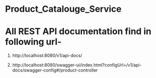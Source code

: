 # Product_Catalouge_Service

# All REST API documentation find in following url-

1. http://localhost:8080/v1/api-docs/

2. http://localhost:8080/swagger-ui/index.html?configUrl=/v1/api-docs/swagger-config#/product-controller
